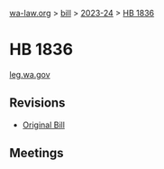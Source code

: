 [wa-law.org](/) > [bill](/bill/) > [2023-24](/bill/2023-24/) > [HB 1836](/bill/2023-24/hb/1836/)

# HB 1836
[leg.wa.gov](https://app.leg.wa.gov/billsummary?BillNumber=1836&Year=2023&Initiative=false)

## Revisions
* [Original Bill](1/)

## Meetings